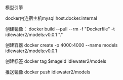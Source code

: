 模型引擎

docker内连宿主机mysql host.docker.internal

创建镜像：
docker build --pull --rm -f "Dockerfile" -t idlewater2/models:v0.0.1 "."

创建容器
docker create -p 4000:4000  --name models  idlewater2/models:v0.0.1

创建标签
docker tag $mageId idlewater2/models

推送镜像
docker push idlewater2/models